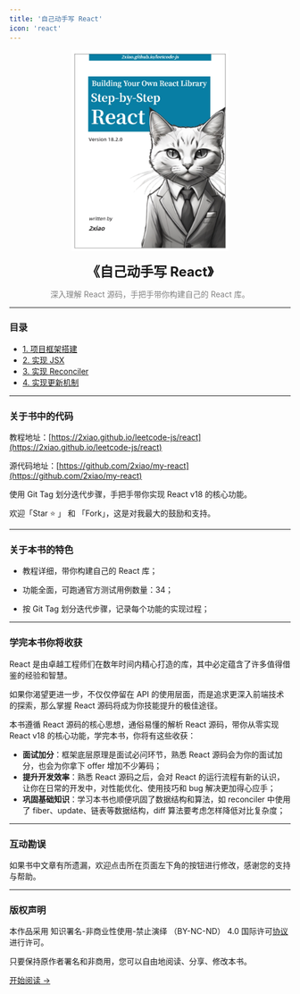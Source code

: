 ```yaml
---
title: '自己动手写 React'
icon: 'react'
---
```


<p align="center">
  <img src="../../assets/image/react-logo.png" alt="logo" height="360"/>
</p>
<p align="center"><font size=5><b>《自己动手写 React》</b></font></p>
<p align="center"><font color=gray>深入理解 React 源码，手把手带你构建自己的 React 库。</font></p>

---

### 目录

- [1. 项目框架搭建](./1.md)
- [2. 实现 JSX](./2.md)
- [3. 实现 Reconciler](./3.md)
- [4. 实现更新机制](./4.md)

---

### 关于书中的代码

教程地址：[https://2xiao.github.io/leetcode-js/react](https://2xiao.github.io/leetcode-js/react)

源代码地址：[https://github.com/2xiao/my-react](https://github.com/2xiao/my-react)

使用 Git Tag 划分迭代步骤，手把手带你实现 React v18 的核心功能。

欢迎「Star ⭐️ 」 和 「Fork」，这是对我最大的鼓励和支持。

---

### 关于本书的特色

- 教程详细，带你构建自己的 React 库；

- 功能全面，可跑通官方测试用例数量：34；

- 按 Git Tag 划分迭代步骤，记录每个功能的实现过程；

---

### 学完本书你将收获

React 是由卓越工程师们在数年时间内精心打造的库，其中必定蕴含了许多值得借鉴的经验和智慧。

如果你渴望更进一步，不仅仅停留在 API 的使用层面，而是追求更深入前端技术的探索，那么掌握 React 源码将成为你技能提升的极佳途径。

本书遵循 React 源码的核心思想，通俗易懂的解析 React 源码，带你从零实现 React v18 的核心功能，学完本书，你将有这些收获：

- **面试加分**：框架底层原理是面试必问环节，熟悉 React 源码会为你的面试加分，也会为你拿下 offer 增加不少筹码；
- **提升开发效率**：熟悉 React 源码之后，会对 React 的运行流程有新的认识，让你在日常的开发中，对性能优化、使用技巧和 bug 解决更加得心应手；
- **巩固基础知识**：学习本书也顺便巩固了数据结构和算法，如 reconciler 中使用了 fiber、update、链表等数据结构，diff 算法要考虑怎样降低对比复杂度；

---

### 互动勘误

如果书中文章有所遗漏，欢迎点击所在页面左下角的按钮进行修改，感谢您的支持与帮助。

---

### 版权声明

本作品采用 知识署名-非商业性使用-禁止演绎 （BY-NC-ND） 4.0 国际许可[协议](https://creativecommons.org/licenses/by-nc-nd/4.0/legalcode.zh-Hans) 进行许可。

只要保持原作者署名和非商用，您可以自由地阅读、分享、修改本书。

[开始阅读 ->](./1.md)
